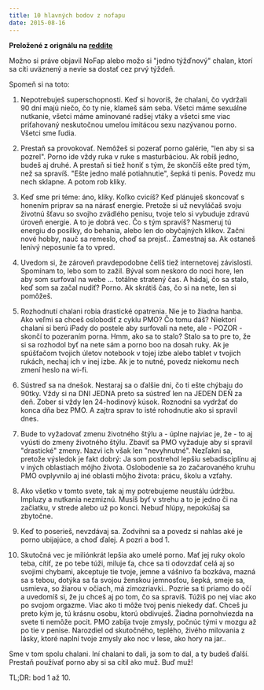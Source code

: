 ```yaml
---
title: 10 hlavných bodov z nofapu
date: 2015-08-16
---
```


**Preložené z orignálu na [reddite](https://www.reddit.com/r/NoFap/comments/w4jq2/okay_newbie_guys_this_is_what_it_takes_listen_up/)**

<!-- PREVIEW -->

Možno si práve objavil NoFap alebo možo si "jedno týžďnový" chalan, ktorí sa cíti uväznený a nevie sa dostať cez prvý týždeň.

<!-- PREVIEW -->

Spomeň si na toto:

1. Nepotrebuješ superschopnosti. Keď si hovoríš, že chalani, čo vydržali 90 dní
majú niečo, čo ty nie, klameš sám seba. Všetci máme sexuálne nutkanie, všetci máme
aminované radšej vtáky a všetci sme viac priťahovaný neskutočnou umelou imitácou sexu nazývanou porno. Všetci sme ľudia.

2. Prestaň sa provokovať. Nemôžeš si pozerať porno galérie, "len aby si sa pozrel". Porno ide vždy ruka v ruke s masturbáciou. Ak robíš jedno, budeš aj druhé. A prestaň si tiež honiť s tým, že skončíš ešte pred tým, než sa spravíš. "Ešte jedno malé potiahnutie", šepká ti penis. Povedz mu nech sklapne. A potom rob kliky.

3. Keď sme pri téme: áno, kliky. Koľko cvicíš? Keď plánuješ skoncovať s honením priprav sa na nárasť energie. Pretože si už nevyláčaš svoju životnú šťavu so svojho zvädlého penisu, tvoje telo si vybuduje zdravú úroveň energie. A to je dobrá vec. Čo s tým spravíš? Nasmeruj tú energiu do posilky, do behania, alebo len do obyčajných klikov. Začni nové hobby, nauč sa remeslo, choď sa prejsť.. Zamestnaj sa. Ak ostaneš lenivý neposunie ťa to vpred.

4. Uvedom si, že zároveň pravdepodobne čelíš tiež internetovej závislosti. Spomínam to, lebo som to zažil. Býval som neskoro do noci hore, len aby som surfoval na webe ... totálne stratený čas. A hádaj, čo sa stalo, keď som sa začal nudiť? Porno. Ak skrátiš čas, čo si na nete, len si pomôžeš.

5. Rozhodnutí chalani robia drastické opatrenia. Nie je to žiadna hanba. Ako veľmi sa chceš oslobodiť z cyklu PMO? Čo tomu dáš? Niektorí chalani si berú iPady do postele aby surfovali na nete, ale - POZOR - skončí to pozeraním porna. Hmm, ako sa to stalo? Stalo sa to pre to, že si sa rozhodol byť na nete sám a porno boo na dosah ruky. Ak je spúšťačom tvojich úletov notebook v tojej izbe alebo tablet v tvojich rukách, nechaj ich v inej izbe. Ak je to nutné, povedz niekomu nech zmení heslo na wi-fi.

6. Sústreď sa na dnešok. Nestaraj sa o ďalšie dni, čo ti ešte chýbaju do 90tky. Vždy si na DNI JEDNA preto sa sústreď len na JEDEN DEŇ za deň. Zober si vždy len 24-hodinový kúsok. Roznodni sa vydržať do konca dňa bez PMO. A zajtra sprav to isté rohodnutie ako si spravil dnes.

7. Bude to vyžadovať zmenu životného štýlu a - úplne najviac je, že - to aj vyústi do zmeny životného štýlu. Zbaviť sa PMO vyžaduje aby si spravil "drastické" zmeny. Nazvi ich však len "nevyhnutné". Nezľakni sa, pretože výsledok je fakt dobrý: Ja som postrehol lepšiu sebadisciplínu aj v iných oblastiach môjho života. Oslobodenie sa zo začarovaného kruhu PMO ovplyvnilo aj iné oblasti môjho života: prácu, školu a vzťahy.

8. Ako všetko v tomto svete, tak aj my potrebujeme neustálu údržbu. Impluzy a nutkania nezmiznú. Musíš byť v strehu a to je jedno či na začiatku, v strede alebo už po konci. Nebuď hlúpy, nepokúšaj sa zbytočne.

9. Keď to poserieš, nevzdávaj sa. Zodvihni sa a povedz si nahlas aké je porno ubijajúce, a choď ďalej. A pozri a bod 1.

10. Skutočná vec je miliónkrát lepšia ako umelé porno. Mať jej ruky okolo teba, cítiť, ze po tebe túži, miluje ťa, chce sa ti odovzdať celá aj so svojimi chybami, akceptuje tie tvoje, jemne a vášnivo ťa bozkáva, mazná sa s tebou, dotýka sa ťa svojou ženskou jemnosťou, šepká, smeje sa, usmieva, so žiarou v očiach, má zimozriavki.. Pozrie sa ti priamo do očí a uvedomíš si, že ju chceš aj po tom, čo sa spravíš. Túžiš po nej viac ako po svojom orgazme. Viac ako ti môže tvoj penis niekedy dať. Chceš ju preto kým je, tú krásnu osobu, ktorú obdivuješ. Žiadna pornohviezda na svete ti nemôže pocit. PMO zabíja tvoje zmysly, počnúc tými v mozgu až po tie v penise. Narozdiel od skutočného, teplého, živého milovania z lásky, ktoré naplní tvoje zmysly ako noc v lese, ako hory na jar..

Sme v tom spolu chalani. Iní chalani to dali, ja som to dal, a ty budeš ďalší.
Prestaň používať porno aby si sa cítil ako muž. Buď muž!

TL;DR: bod 1 až 10.
